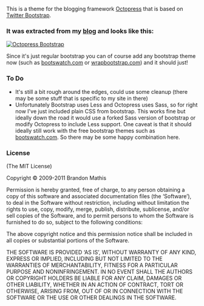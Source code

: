 This is a theme for the blogging framework [Octopress](https://github.com/imathis/octopress) that is based on [Twitter Bootstrap](http://twitter.github.com/bootstrap/).

### It was extracted from my [blog](https://github.com/barmstrong/blog) and looks like this:

<a href="http://brianarmstrong.org"><img src="https://github.com/barmstrong/octopress-bootstrap/raw/master/source/assets/screenshot.png"  alt="Octopress Bootstrap"/></a>

Since it's just regular bootstrap you can of course add any bootstrap theme now (such as [bootswatch.com](http://bootswatch.com/) or [wrapbootstrap.com](http://wrapbootstrap.com/)) and it should just!

### To Do

* It's still a bit rough around the edges, could use some cleanup (there may be some stuff that is specific to my site in there)
* Unfortunately Bootstrap uses Less and Octopress uses Sass, so for right now I've just included plain CSS from bootstrap.  This works fine but ideally down the road it would use a forked Sass version of bootstrap or modify Octopress to include Less support.  One caveat is that it should ideally still work with the free bootstrap themes such as [bootswatch.com](http://bootswatch.com/).  So there may be some happy combination here.

### License
(The MIT License)

Copyright © 2009-2011 Brandon Mathis

Permission is hereby granted, free of charge, to any person obtaining a copy of this software and associated documentation files (the ‘Software’), to deal in the Software without restriction, including without limitation the rights to use, copy, modify, merge, publish, distribute, sublicense, and/or sell copies of the Software, and to permit persons to whom the Software is furnished to do so, subject to the following conditions:

The above copyright notice and this permission notice shall be included in all copies or substantial portions of the Software.

THE SOFTWARE IS PROVIDED ‘AS IS’, WITHOUT WARRANTY OF ANY KIND, EXPRESS OR IMPLIED, INCLUDING BUT NOT LIMITED TO THE WARRANTIES OF MERCHANTABILITY, FITNESS FOR A PARTICULAR PURPOSE AND NONINFRINGEMENT. IN NO EVENT SHALL THE AUTHORS OR COPYRIGHT HOLDERS BE LIABLE FOR ANY CLAIM, DAMAGES OR OTHER LIABILITY, WHETHER IN AN ACTION OF CONTRACT, TORT OR OTHERWISE, ARISING FROM, OUT OF OR IN CONNECTION WITH THE SOFTWARE OR THE USE OR OTHER DEALINGS IN THE SOFTWARE.